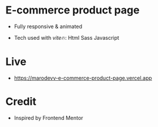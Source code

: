 # E-commerce product page

- Fully responsive & animated

- Tech used with *vite*🔥:
  Html
  Sass
  Javascript

# Live

- https://marodevv-e-commerce-product-page.vercel.app

# Credit

- Inspired by Frontend Mentor
